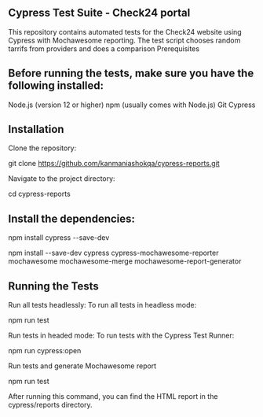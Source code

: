 ## Cypress Test Suite - Check24 portal
This repository contains automated tests for the Check24 website using Cypress with Mochawesome reporting.
The test script chooses random tarrifs from providers and does a comparison
Prerequisites
## Before running the tests, make sure you have the following installed:

Node.js (version 12 or higher)
npm (usually comes with Node.js)
Git
Cypress

## Installation

Clone the repository:

git clone https://github.com/kanmaniashokqa/cypress-reports.git

Navigate to the project directory:

cd cypress-reports

## Install the dependencies:

npm install cypress --save-dev

npm install --save-dev cypress cypress-mochawesome-reporter mochawesome mochawesome-merge mochawesome-report-generator


## Running the Tests

Run all tests headlessly: To run all tests in headless mode:

npm run test

Run tests in headed mode: To run tests with the Cypress Test Runner:

npm run cypress:open

Run tests and generate Mochawesome report

npm run test

After running this command, you can find the HTML report in the cypress/reports directory.





